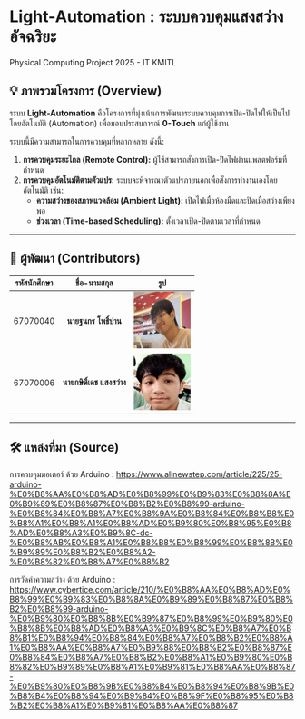 # Light-Automation : ระบบควบคุมแสงสว่างอัจฉริยะ
Physical Computing Project 2025 - IT KMITL

## 💡 ภาพรวมโครงการ (Overview)

ระบบ **Light-Automation** คือโครงการที่มุ่งเน้นการพัฒนาระบบควบคุมการเปิด-ปิดไฟให้เป็นไปโดยอัตโนมัติ (Automation) เพื่อมอบประสบการณ์ **0-Touch** แก่ผู้ใช้งาน

ระบบนี้มีความสามารถในการควบคุมที่หลากหลาย ดังนี้:

1.  **การควบคุมระยะไกล (Remote Control):** ผู้ใช้สามารถสั่งการเปิด-ปิดไฟผ่านแพลตฟอร์มที่กำหนด
2.  **การควบคุมอัตโนมัติตามตัวแปร:** ระบบจะพิจารณาตัวแปรภายนอกเพื่อสั่งการทำงานเองโดยอัตโนมัติ เช่น:
    * **ความสว่างของสภาพแวดล้อม (Ambient Light):** เปิดไฟเมื่อห้องมืดและปิดเมื่อสว่างเพียงพอ
    * **ช่วงเวลา (Time-based Scheduling):** ตั้งเวลาเปิด-ปิดตามเวลาที่กำหนด

---

## 👥 ผู้พัฒนา (Contributors)

| รหัสนักศึกษา | ชื่อ-นามสกุล | รูป |
| :----------: | :----: | :----------: |
| 67070040 | **นายฐนกร โพธิ์ปาน** | <img src="assets/thanakorn_avatar.jpg" width="100" height="100" alt="ฐนกร โพธิ์ปาน"> |
| 67070006 | **นายกษิดิ์เดช แสงสว่าง** | <img src="assets/kasidet_avatar.png" width="100" height="100" alt="กษิดิ์เดช แสงสว่าง"> |

---

## 🛠 แหล่งที่มา (Source)

การควบคุมมอเตอร์ ด้วย Arduino : https://www.allnewstep.com/article/225/25-arduino-%E0%B8%AA%E0%B8%AD%E0%B8%99%E0%B9%83%E0%B8%8A%E0%B9%89%E0%B8%87%E0%B8%B2%E0%B8%99-arduino-%E0%B8%84%E0%B8%A7%E0%B8%9A%E0%B8%84%E0%B8%B8%E0%B8%A1%E0%B8%A1%E0%B8%AD%E0%B9%80%E0%B8%95%E0%B8%AD%E0%B8%A3%E0%B9%8C-dc-%E0%B8%AB%E0%B8%A1%E0%B8%B8%E0%B8%99%E0%B8%8B%E0%B9%89%E0%B8%B2%E0%B8%A2-%E0%B8%82%E0%B8%A7%E0%B8%B2

การวัดค่าความสว่าง ด้วย Arduino : https://www.cybertice.com/article/210/%E0%B8%AA%E0%B8%AD%E0%B8%99%E0%B9%83%E0%B8%8A%E0%B9%89%E0%B8%87%E0%B8%B2%E0%B8%99-arduino-%E0%B9%80%E0%B8%8B%E0%B9%87%E0%B8%99%E0%B9%80%E0%B8%8B%E0%B8%AD%E0%B8%A3%E0%B9%8C%E0%B8%A7%E0%B8%B1%E0%B8%94%E0%B8%84%E0%B8%A7%E0%B8%B2%E0%B8%A1%E0%B8%AA%E0%B8%A7%E0%B9%88%E0%B8%B2%E0%B8%87%E0%B8%84%E0%B8%A7%E0%B8%B2%E0%B8%A1%E0%B9%80%E0%B8%82%E0%B9%89%E0%B8%A1%E0%B9%81%E0%B8%AA%E0%B8%87-%E0%B9%80%E0%B8%9B%E0%B8%B4%E0%B8%94%E0%B8%9B%E0%B8%B4%E0%B8%94%E0%B9%84%E0%B8%9F%E0%B8%95%E0%B8%B2%E0%B8%A1%E0%B9%81%E0%B8%AA%E0%B8%87
